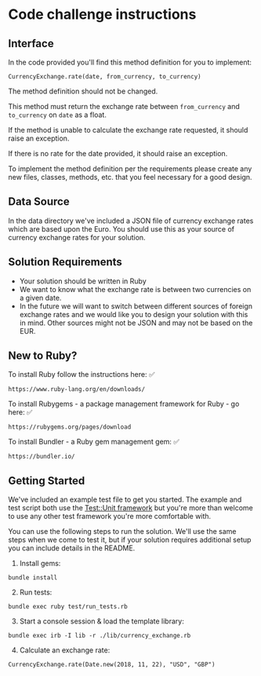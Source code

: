 # Code challenge instructions

## Interface

In the code provided you'll find this method definition for you to implement:

    CurrencyExchange.rate(date, from_currency, to_currency)

The method definition should not be changed.

This method must return the exchange rate between `from_currency` and `to_currency` on `date` as a float.

If the method is unable to calculate the exchange rate requested, it should raise an exception.

If there is no rate for the date provided, it should raise an exception.

To implement the method definition per the requirements please create any new files, classes, methods, etc. that you feel necessary for a good design.

## Data Source

In the data directory we've included a JSON file of currency exchange rates which are based upon the Euro.  You should use this as your source of currency exchange rates for your solution.

## Solution Requirements

* Your solution should be written in Ruby
* We want to know what the exchange rate is between two currencies on a given date.
* In the future we will want to switch between different sources of foreign exchange rates and we would like you to design your solution with this in mind. Other sources might not be JSON and may not be based on the EUR.

## New to Ruby?

To install Ruby follow the instructions here:  ✅

    https://www.ruby-lang.org/en/downloads/

To install Rubygems - a package management framework for Ruby - go here:  ✅

    https://rubygems.org/pages/download

To install Bundler - a Ruby gem management gem:  ✅

    https://bundler.io/

## Getting Started

We've included an example test file to get you started.  The example and test script both use the [Test::Unit framework](http://test-unit.github.io/) but you're more than welcome to use any other test framework you're more comfortable with.

You can use the following steps to run the solution.  We'll use the same steps when we come to test it, but if your solution requires additional setup you can include details in the README.

1. Install gems:

```
bundle install
```

2. Run tests:

```
bundle exec ruby test/run_tests.rb
```

3. Start a console session & load the template library:

```
bundle exec irb -I lib -r ./lib/currency_exchange.rb
```

4. Calculate an exchange rate:

```
CurrencyExchange.rate(Date.new(2018, 11, 22), "USD", "GBP")
```